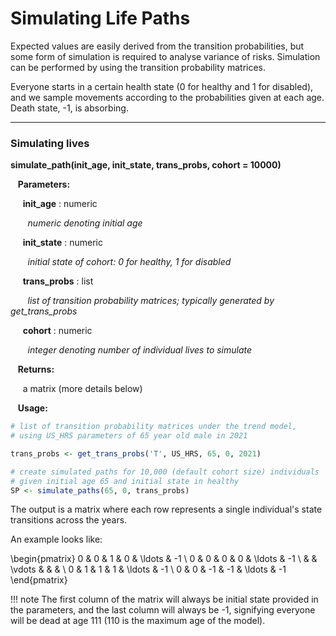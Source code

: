 # Simulating Life Paths

Expected values are easily derived from the transition probabilities, but some form of 
simulation is required to analyse variance of risks. Simulation can be performed by using the
transition probability matrices. 

Everyone starts in a certain health state (0 for healthy and 1 for disabled), and we sample
movements according to the probabilities given at each age. Death state, -1, is absorbing. 

---

### Simulating lives

**simulate_path(init_age, init_state, trans_probs, cohort = 10000)**

&nbsp;&nbsp; **Parameters:**

&nbsp;&nbsp;&nbsp;&nbsp; **init_age** : numeric

&nbsp;&nbsp;&nbsp;&nbsp;&nbsp;&nbsp; *numeric denoting initial age*

&nbsp;&nbsp;&nbsp;&nbsp; **init_state** : numeric

&nbsp;&nbsp;&nbsp;&nbsp;&nbsp;&nbsp; *initial state of cohort: 0 for healthy, 1 for disabled*

&nbsp;&nbsp;&nbsp;&nbsp; **trans_probs** : list

&nbsp;&nbsp;&nbsp;&nbsp;&nbsp;&nbsp; *list of transition probability matrices; typically generated by get_trans_probs*

&nbsp;&nbsp;&nbsp;&nbsp; **cohort** : numeric

&nbsp;&nbsp;&nbsp;&nbsp;&nbsp;&nbsp; *integer denoting number of individual lives to simulate*

&nbsp;&nbsp; **Returns:**

&nbsp;&nbsp;&nbsp;&nbsp; a matrix (more details below)

&nbsp;&nbsp; **Usage:**

```r
# list of transition probability matrices under the trend model, 
# using US_HRS parameters of 65 year old male in 2021

trans_probs <- get_trans_probs('T', US_HRS, 65, 0, 2021)

# create simulated paths for 10,000 (default cohort size) individuals
# given initial age 65 and initial state in healthy
SP <- simulate_paths(65, 0, trans_probs)
```

The output is a matrix where each row represents a single individual's state transitions
across the years. 

An example looks like: 

\begin{pmatrix}
0 & 0 & 1 & 0 & \ldots & -1 \\
0 & 0 & 0 & 0 & \ldots & -1 \\
 &  &  \vdots & & & \\
0 & 1 & 1 & 1 & \ldots & -1 \\
0 & 0 & -1 & -1 & \ldots & -1
\end{pmatrix}

!!! note
    The first column of the matrix will always be initial state provided in the parameters, 
    and the last column will always be -1, signifying everyone will be dead at age 111 (110 is
    the maximum age of the model). 
